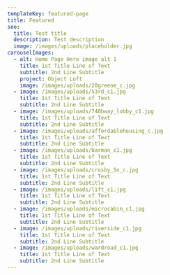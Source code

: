 ```yaml
---
templateKey: featured-page
title: Featured
seo: 
  title: Test title
  description: Test description
  image: /images/uploads/placeholder.jpg
carouselImages:
  - alt: Home Page Hero image alt 1
    title: 1st Title Line of Text
    subtitle: 2nd Line Subtitle
    project: Object Loft
    image: /images/uploads/20greene_c.jpg
  - image: /images/uploads/53rd_c1.jpg
    title: 1st Title Line of Text
    subtitle: 2nd Line Subtitle
  - image: /images/uploads/740bway_lobby_c1.jpg
    title: 1st Title Line of Text
    subtitle: 2nd Line Subtitle
  - image: /images/uploads/affordablehousing_c.jpg
    title: 1st Title Line of Text
    subtitle: 2nd Line Subtitle
  - image: /images/uploads/barman_c1.jpg
    title: 1st Title Line of Text
    subtitle: 2nd Line Subtitle
  - image: /images/uploads/crosby_5n_c.jpg
    title: 1st Title Line of Text
    subtitle: 2nd Line Subtitle
  - image: /images/uploads/lift_c1.jpg
    title: 1st Title Line of Text
    subtitle: 2nd Line Subtitle
  - image: /images/uploads/microcabin_c1.jpg
    title: 1st Title Line of Text
    subtitle: 2nd Line Subtitle
  - image: /images/uploads/riverside_c1.jpg
    title: 1st Title Line of Text
    subtitle: 2nd Line Subtitle
  - image: /images/uploads/wardroad_c1.jpg
    title: 1st Title Line of Text
    subtitle: 2nd Line Subtitle
---
```


